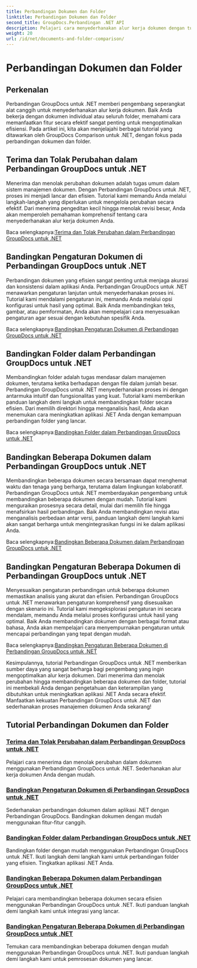 ```yaml
---
title: Perbandingan Dokumen dan Folder
linktitle: Perbandingan Dokumen dan Folder
second_title: GroupDocs.Perbandingan .NET API
description: Pelajari cara menyederhanakan alur kerja dokumen dengan tutorial Perbandingan GroupDocs untuk .NET. Terima, tolak perubahan & bandingkan dokumen dan folder dengan mudah.
weight: 20
url: /id/net/documents-and-folder-comparison/
---
```


# Perbandingan Dokumen dan Folder

## Perkenalan

Perbandingan GroupDocs untuk .NET memberi pengembang seperangkat alat canggih untuk menyederhanakan alur kerja dokumen. Baik Anda bekerja dengan dokumen individual atau seluruh folder, memahami cara memanfaatkan fitur secara efektif sangat penting untuk mengoptimalkan efisiensi. Pada artikel ini, kita akan menjelajahi berbagai tutorial yang ditawarkan oleh GroupDocs Comparison untuk .NET, dengan fokus pada perbandingan dokumen dan folder.

## Terima dan Tolak Perubahan dalam Perbandingan GroupDocs untuk .NET

Menerima dan menolak perubahan dokumen adalah tugas umum dalam sistem manajemen dokumen. Dengan Perbandingan GroupDocs untuk .NET, proses ini menjadi lancar dan efisien. Tutorial kami memandu Anda melalui langkah-langkah yang diperlukan untuk mengelola perubahan secara efektif. Dari menerima pengeditan kecil hingga menolak revisi besar, Anda akan memperoleh pemahaman komprehensif tentang cara menyederhanakan alur kerja dokumen Anda.

 Baca selengkapnya:[Terima dan Tolak Perubahan dalam Perbandingan GroupDocs untuk .NET](./accept-reject-changes-dotnet/)

## Bandingkan Pengaturan Dokumen di Perbandingan GroupDocs untuk .NET

Perbandingan dokumen yang efisien sangat penting untuk menjaga akurasi dan konsistensi dalam aplikasi Anda. Perbandingan GroupDocs untuk .NET menawarkan pengaturan lanjutan untuk menyederhanakan proses ini. Tutorial kami mendalami pengaturan ini, memandu Anda melalui opsi konfigurasi untuk hasil yang optimal. Baik Anda membandingkan teks, gambar, atau pemformatan, Anda akan mempelajari cara menyesuaikan pengaturan agar sesuai dengan kebutuhan spesifik Anda.

 Baca selengkapnya:[Bandingkan Pengaturan Dokumen di Perbandingan GroupDocs untuk .NET](./compare-documents-settings-dotnet/)

## Bandingkan Folder dalam Perbandingan GroupDocs untuk .NET

Membandingkan folder adalah tugas mendasar dalam manajemen dokumen, terutama ketika berhadapan dengan file dalam jumlah besar. Perbandingan GroupDocs untuk .NET menyederhanakan proses ini dengan antarmuka intuitif dan fungsionalitas yang kuat. Tutorial kami memberikan panduan langkah demi langkah untuk membandingkan folder secara efisien. Dari memilih direktori hingga menganalisis hasil, Anda akan menemukan cara meningkatkan aplikasi .NET Anda dengan kemampuan perbandingan folder yang lancar.

 Baca selengkapnya:[Bandingkan Folder dalam Perbandingan GroupDocs untuk .NET](./compare-folders-dotnet/)

## Bandingkan Beberapa Dokumen dalam Perbandingan GroupDocs untuk .NET

Membandingkan beberapa dokumen secara bersamaan dapat menghemat waktu dan tenaga yang berharga, terutama dalam lingkungan kolaboratif. Perbandingan GroupDocs untuk .NET memberdayakan pengembang untuk membandingkan beberapa dokumen dengan mudah. Tutorial kami menguraikan prosesnya secara detail, mulai dari memilih file hingga menafsirkan hasil perbandingan. Baik Anda membandingkan revisi atau menganalisis perbedaan antar versi, panduan langkah demi langkah kami akan sangat berharga untuk mengintegrasikan fungsi ini ke dalam aplikasi Anda.

 Baca selengkapnya:[Bandingkan Beberapa Dokumen dalam Perbandingan GroupDocs untuk .NET](./compare-multiple-documents-dotnet/)

## Bandingkan Pengaturan Beberapa Dokumen di Perbandingan GroupDocs untuk .NET

Menyesuaikan pengaturan perbandingan untuk beberapa dokumen memastikan analisis yang akurat dan efisien. Perbandingan GroupDocs untuk .NET menawarkan pengaturan komprehensif yang disesuaikan dengan skenario ini. Tutorial kami mengeksplorasi pengaturan ini secara mendalam, memandu Anda melalui proses konfigurasi untuk hasil yang optimal. Baik Anda membandingkan dokumen dengan berbagai format atau bahasa, Anda akan mempelajari cara menyempurnakan pengaturan untuk mencapai perbandingan yang tepat dengan mudah.

 Baca selengkapnya:[Bandingkan Pengaturan Beberapa Dokumen di Perbandingan GroupDocs untuk .NET](./compare-multiple-documents-settings-dotnet/)

Kesimpulannya, tutorial Perbandingan GroupDocs untuk .NET memberikan sumber daya yang sangat berharga bagi pengembang yang ingin mengoptimalkan alur kerja dokumen. Dari menerima dan menolak perubahan hingga membandingkan beberapa dokumen dan folder, tutorial ini membekali Anda dengan pengetahuan dan keterampilan yang dibutuhkan untuk meningkatkan aplikasi .NET Anda secara efektif. Manfaatkan kekuatan Perbandingan GroupDocs untuk .NET dan sederhanakan proses manajemen dokumen Anda sekarang!
## Tutorial Perbandingan Dokumen dan Folder
### [Terima dan Tolak Perubahan dalam Perbandingan GroupDocs untuk .NET](./accept-reject-changes-dotnet/)
Pelajari cara menerima dan menolak perubahan dalam dokumen menggunakan Perbandingan GroupDocs untuk .NET. Sederhanakan alur kerja dokumen Anda dengan mudah.
### [Bandingkan Pengaturan Dokumen di Perbandingan GroupDocs untuk .NET](./compare-documents-settings-dotnet/)
Sederhanakan perbandingan dokumen dalam aplikasi .NET dengan Perbandingan GroupDocs. Bandingkan dokumen dengan mudah menggunakan fitur-fitur canggih.
### [Bandingkan Folder dalam Perbandingan GroupDocs untuk .NET](./compare-folders-dotnet/)
Bandingkan folder dengan mudah menggunakan Perbandingan GroupDocs untuk .NET. Ikuti langkah demi langkah kami untuk perbandingan folder yang efisien. Tingkatkan aplikasi .NET Anda.
### [Bandingkan Beberapa Dokumen dalam Perbandingan GroupDocs untuk .NET](./compare-multiple-documents-dotnet/)
Pelajari cara membandingkan beberapa dokumen secara efisien menggunakan Perbandingan GroupDocs untuk .NET. Ikuti panduan langkah demi langkah kami untuk integrasi yang lancar.
### [Bandingkan Pengaturan Beberapa Dokumen di Perbandingan GroupDocs untuk .NET](./compare-multiple-documents-settings-dotnet/)
Temukan cara membandingkan beberapa dokumen dengan mudah menggunakan Perbandingan GroupDocs untuk .NET. Ikuti panduan langkah demi langkah kami untuk pemrosesan dokumen yang lancar.